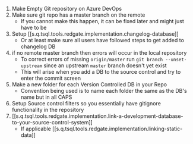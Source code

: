 
1. Make Empty Git repository on Azure DevOps
2. Make sure git repo has a master branch on the remote
   - If you cannot make this happen, it can be fixed later and might just have to be
3. Setup [[s.q.tsql.tools.redgate.implementation.changelog-database]]
   - Or at least make sure all users have followed steps to get added to changelog DB
4. if no remote master branch then errors will occur in the local repository
   - To correct errors of missing `origin/master` run `git branch --unset-upstream` since an upstream `master` branch doesn't yet exist
   - This will arise when you add a DB to the source control and try to enter the commit screen
5. Make a new folder for each Version Controlled DB in your Repo
   - Convention being used is to name each folder the same as the DB's name but in all CAPS
6. Setup Source control filters so you essentially have gitignore functionality in the repository
7. [[s.q.tsql.tools.redgate.implementation.link-a-development-database-to-your-source-control-system]]
   - If applicable [[s.q.tsql.tools.redgate.implementation.linking-static-data]]
